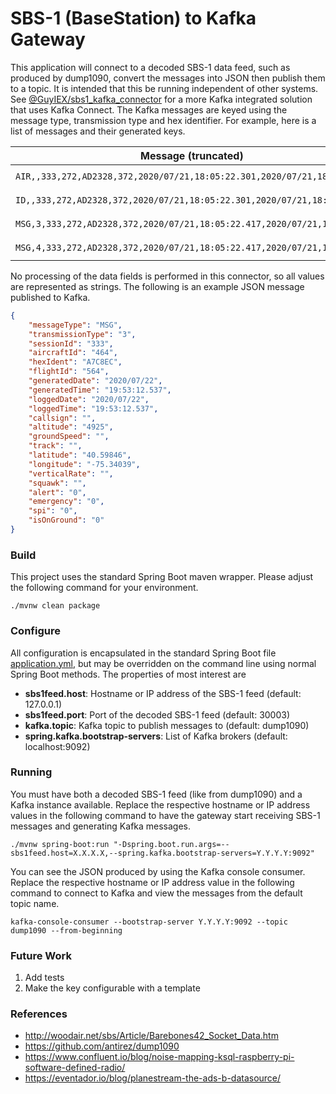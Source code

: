 # SBS-1 (BaseStation) to Kafka Gateway

This application will connect to a decoded SBS-1 data feed, such as produced by dump1090, convert the messages into JSON then publish them to a topic. It is intended that this be running independent of other systems. See [@GuyIEX/sbs1_kafka_connector](https://github.com/GuyIEX/sbs1_kafka_connector) for a more Kafka integrated solution that uses Kafka Connect. The Kafka messages are keyed using the message type, transmission type and hex identifier. For example, here is a list of messages and their generated keys.

| Message (truncated) | Key |
| --- | --- |
| ``AIR,,333,272,AD2328,372,2020/07/21,18:05:22.301,2020/07/21,18:05:2...`` | ``AIR--AD2328``  |
| ``ID,,333,272,AD2328,372,2020/07/21,18:05:22.301,2020/07/21,18:05:22...`` | ``ID--AD2328``   |
| ``MSG,3,333,272,AD2328,372,2020/07/21,18:05:22.417,2020/07/21,18:05:...`` | ``MSG-3-AD2328`` |
| ``MSG,4,333,272,AD2328,372,2020/07/21,18:05:22.417,2020/07/21,18:05:...`` | ``MSG-4-AD2328`` |

No processing of the data fields is performed in this connector, so all values are represented as strings. The following is an example JSON message published to Kafka.

```json
{
    "messageType": "MSG",
    "transmissionType": "3",
    "sessionId": "333",
    "aircraftId": "464",
    "hexIdent": "A7C8EC",
    "flightId": "564",
    "generatedDate": "2020/07/22",
    "generatedTime": "19:53:12.537",
    "loggedDate": "2020/07/22",
    "loggedTime": "19:53:12.537",
    "callsign": "",
    "altitude": "4925",
    "groundSpeed": "",
    "track": "",
    "latitude": "40.59846",
    "longitude": "-75.34039",
    "verticalRate": "",
    "squawk": "",
    "alert": "0",
    "emergency": "0",
    "spi": "0",
    "isOnGround": "0"
}
```

### Build

This project uses the standard Spring Boot maven wrapper. Please adjust the following command for your environment.

```
./mvnw clean package
```

### Configure

All configuration is encapsulated in the standard Spring Boot file [application.yml](src/main/resources/application.yml), but may be overridden on the command line using normal Spring Boot methods. The properties of most interest are

* **sbs1feed.host**: Hostname or IP address of the SBS-1 feed (default: 127.0.0.1)
* **sbs1feed.port**: Port of the decoded SBS-1 feed (default: 30003)
* **kafka.topic**: Kafka topic to publish messages to (default: dump1090)
* **spring.kafka.bootstrap-servers**: List of Kafka brokers (default: localhost:9092)

### Running

You must have both a decoded SBS-1 feed (like from dump1090) and a Kafka instance available. Replace the respective hostname or IP address values in the following command to have the gateway start receiving SBS-1 messages and generating Kafka messages.

```
./mvnw spring-boot:run "-Dspring.boot.run.args=--sbs1feed.host=X.X.X.X,--spring.kafka.bootstrap-servers=Y.Y.Y.Y:9092"
```

You can see the JSON produced by using the Kafka console consumer. Replace the respective hostname or IP address value in the following command to connect to Kafka and view the messages from the default topic name.

```
kafka-console-consumer --bootstrap-server Y.Y.Y.Y:9092 --topic dump1090 --from-beginning
```

### Future Work

1. Add tests
1. Make the key configurable with a template

### References

* http://woodair.net/sbs/Article/Barebones42_Socket_Data.htm
* https://github.com/antirez/dump1090
* https://www.confluent.io/blog/noise-mapping-ksql-raspberry-pi-software-defined-radio/
* https://eventador.io/blog/planestream-the-ads-b-datasource/
